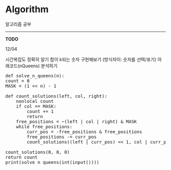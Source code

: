 # Algorithm
알고리즘 공부
<hr>
<strong>TODO</strong>

12/04

시간복잡도 정확히 알기
합이 k되는 숫자 구현해보기 (방식차이: 숫자를 선택/포기)
아래코드(nQueens) 분석하기
<pre>
def solve_n_queens(n):
count = 0
MASK = (1 << n) - 1

def count_solutions(left, col, right):
    nonlocal count
    if col == MASK:
        count += 1
        return
    free_positions = ~(left | col | right) & MASK
    while free_positions:
        curr_pos = -free_positions & free_positions
        free_positions -= curr_pos
        count_solutions((left | curr_pos) << 1, col | curr_pos, (right | curr_pos) >> 1)

count_solutions(0, 0, 0)
return count
print(solve_n_queens(int(input())))
</pre>
